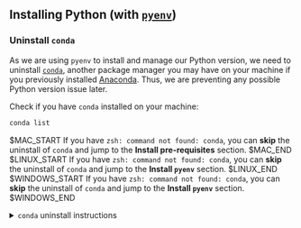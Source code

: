 ## Installing Python (with [`pyenv`](https://github.com/pyenv/pyenv))

### Uninstall `conda`

As we are using `pyenv` to install and manage our Python version, we need to uninstall [`conda`](https://docs.conda.io/projects/conda/en/latest/), another package manager you may have on your machine if you previously installed [Anaconda](https://www.anaconda.com/). Thus, we are preventing any possible Python version issue later.

Check if you have `conda` installed on your machine:

```bash
conda list
```
$MAC_START
If you have `zsh: command not found: conda`, you can **skip** the uninstall of `conda` and jump to the **Install pre-requisites** section.
$MAC_END
$LINUX_START
If you have `zsh: command not found: conda`, you can **skip** the uninstall of `conda` and jump to the **Install `pyenv`** section.
$LINUX_END
$WINDOWS_START
If you have `zsh: command not found: conda`, you can **skip** the uninstall of `conda` and jump to the **Install `pyenv`** section.
$WINDOWS_END

<details>
    <summary markdown='span'><code>conda</code> uninstall instructions</summary>

- Install the Anaconda-Clean package from your terminal and run the cleaning
```bash
conda install anaconda-clean
anaconda-clean --yes
```
- Remove every Anaconda directories
```bash
rm -rf ~/anaconda2
rm -rf ~/anaconda3
rm -rf ~/.anaconda_backup
$MAC_START
rm -rf ~/opt
$MAC_END
```
- Remove Anaconda path from your `.bash_profile`
    - Open the file with `code ~/.bash_profile`
    - If the file opens find the line matching the following pattern `export PATH="/path/to/anaconda3/bin:$PATH"` and delete the line
$MAC_START
    - Save the file with `CMD` + `s`
$MAC_END
$LINUX_START
    - Save the file with `CTRL` + `s`
$LINUX_END
- Restart your terminal with `exec zsh`
</details>
